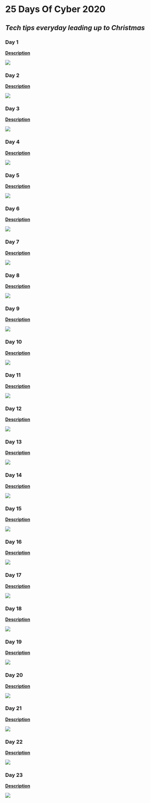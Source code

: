 # 25 Days Of Cyber 2020

## <i>Tech tips everyday leading up to Christmas</i>

### Day 1
<b>[Description](https://twitter.com/Starlingvibe/status/1333794685375037440?s=20)</b>

<img src="./sudo!!.png"></p>


### Day 2
<b>[Description](https://twitter.com/Starlingvibe/status/1334067308516487169?s=20)</b>

<img src="./gitclone.png"></p>

### Day 3
<b>[Description](https://twitter.com/Starlingvibe/status/1334425235161030657?s=20)</b>

<img src="./exploitdb.png"></p>

### Day 4
<b>[Description](https://twitter.com/Starlingvibe/status/1334874195986165768?s=20)</b>

<img src="./pythonspawn.png"></p>

### Day 5
<b>[Description](https://twitter.com/Starlingvibe/status/1335151775167488000?s=20)</b>

<img src="./binarydatadecode.png"></p>

### Day 6
<b>[Description](https://twitter.com/Starlingvibe/status/1335632817938706435?s=20)</b>

<img  src="./octal2ascii.png"></p>

### Day 7
<b>[Description](https://twitter.com/Starlingvibe/status/1335984971987775491?s=20)</b> 

<img src="./hex2ascii.png"></p>

### Day 8
<b>[Description](https://twitter.com/Starlingvibe/status/1336387545085718529?s=20)</b>

<img src="./base32decode.png"></p>

### Day 9
<b>[Description](https://twitter.com/Starlingvibe/status/1336613176260104192?s=20)</b>

<img src="./base64decode.png"></p>

### Day 10
<b>[Description](https://twitter.com/Starlingvibe/status/1337028132155633664?s=20)</b>

<img src="./ttysessions.png"></p>

### Day 11
<b>[Description](https://twitter.com/Starlingvibe/status/1337396384694153216?s=20)</b>

<img src="./sudolist.png"></p>

### Day 12
<b>[Description](https://twitter.com/Starlingvibe/status/1337777239514116099?s=20)</b>

<img src="./suidbinary.png"></p>

### Day 13
<b>[Description](https://twitter.com/Starlingvibe/status/1338103345391804416?s=20)</b>

<img src="./dockerprivesc.png"></p>

### Day 14
<b>[Description](https://twitter.com/Starlingvibe/status/1338383661306155008?s=20)</b>

<img src="./sudounderflow.png"></p>

### Day 15
<b>[Description](https://twitter.com/Starlingvibe/status/1338746569265467393?s=20)</b>

<img src="./lxcprivesc.png"></p>

### Day 16
<b>[Description](https://twitter.com/Starlingvibe/status/1339242564571041795?s=20)</b>

<img src="./concatenate.png"></p>

### Day 17
<b>[Description](https://twitter.com/Starlingvibe/status/1339661491818147842?s=20)</b>

<img src="./tac.png"></p>

### Day 18
<b>[Description](https://twitter.com/Starlingvibe/status/1339975725034704896?s=20)</b>

<img src="./rebuildhex.png"></p>

### Day 19
<b>[Description](https://twitter.com/Starlingvibe/status/1340226859183861760?s=20)</b>

<img src="./hashing.png"></p>

### Day 20
<b>[Description](https://twitter.com/Starlingvibe/status/1340713255946338304?s=20)</b>

<img src="./md5collision.png"></p>

### Day 21
<b>[Description](https://twitter.com/Starlingvibe/status/1341106460978253824?s=20)</b>

<img src="./wcount.png"></p>

### Day 22
<b>[Description](https://twitter.com/Starlingvibe/status/1341346429709791235?s=20)</b>

<img src="./findandreplace.png"></p>

### Day 23
<b>[Description](https://twitter.com/Starlingvibe/status/1341681665886855168?s=20)</b>

<img src="./hexbytes.png"></p>
